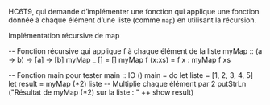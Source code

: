 HC6T9, qui demande d’implémenter une fonction qui applique une fonction donnée à chaque élément d’une liste (comme `map`) en utilisant la récursion.

 Implémentation récursive de map


-- Fonction récursive qui applique f à chaque élément de la liste
myMap :: (a -> b) -> [a] -> [b]
myMap _ []     = []
myMap f (x:xs) = f x : myMap f xs

-- Fonction main pour tester
main :: IO ()
main = do
    let liste = [1, 2, 3, 4, 5]
    let result = myMap (*2) liste  -- Multiplie chaque élément par 2
    putStrLn ("Résultat de myMap (*2) sur la liste : " ++ show result)

